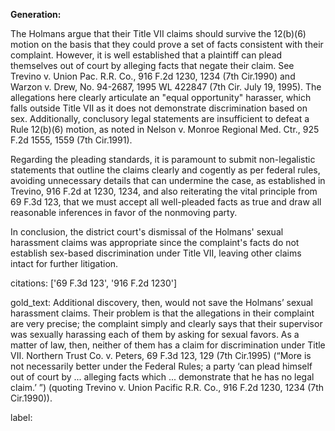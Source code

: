 **Generation:**

The Holmans argue that their Title VII claims should survive the 12(b)(6) motion on the basis that they could prove a set of facts consistent with their complaint. However, it is well established that a plaintiff can plead themselves out of court by alleging facts that negate their claim. See Trevino v. Union Pac. R.R. Co., 916 F.2d 1230, 1234 (7th Cir.1990) and Warzon v. Drew, No. 94-2687, 1995 WL 422847 (7th Cir. July 19, 1995). The allegations here clearly articulate an "equal opportunity" harasser, which falls outside Title VII as it does not demonstrate discrimination based on sex. Additionally, conclusory legal statements are insufficient to defeat a Rule 12(b)(6) motion, as noted in Nelson v. Monroe Regional Med. Ctr., 925 F.2d 1555, 1559 (7th Cir.1991).

Regarding the pleading standards, it is paramount to submit non-legalistic statements that outline the claims clearly and cogently as per federal rules, avoiding unnecessary details that can undermine the case, as established in Trevino, 916 F.2d at 1230, 1234, and also reiterating the vital principle from 69 F.3d 123, that we must accept all well-pleaded facts as true and draw all reasonable inferences in favor of the nonmoving party.

In conclusion, the district court's dismissal of the Holmans' sexual harassment claims was appropriate since the complaint's facts do not establish sex-based discrimination under Title VII, leaving other claims intact for further litigation.

citations: ['69 F.3d 123', '916 F.2d 1230']

gold_text: Additional discovery, then, would not save the Holmans’ sexual harassment claims. Their problem is that the allegations in their complaint are very precise; the complaint simply and clearly says that their supervisor was sexually harassing each of them by asking for sexual favors. As a matter of law, then, neither of them has a claim for discrimination under Title VII. Northern Trust Co. v. Peters, 69 F.3d 123, 129 (7th Cir.1995) (“More is not necessarily better under the Federal Rules; a party ‘can plead himself out of court by ... alleging facts which ... demonstrate that he has no legal claim.’ ”) (quoting Trevino v. Union Pacific R.R. Co., 916 F.2d 1230, 1234 (7th Cir.1990)).

label: 
